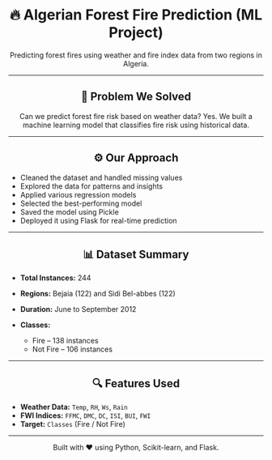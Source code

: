 <div align="center">

# 🔥 Algerian Forest Fire Prediction (ML Project)

Predicting forest fires using weather and fire index data from two regions in Algeria.

</div>

---

<div align="center">

## 🧹 Problem We Solved

Can we predict forest fire risk based on weather data?
Yes. We built a machine learning model that classifies fire risk using historical data.

</div>

---

<div align="center">

## ⚙️ Our Approach

</div>

* Cleaned the dataset and handled missing values
* Explored the data for patterns and insights
* Applied various regression models
* Selected the best-performing model
* Saved the model using Pickle
* Deployed it using Flask for real-time prediction

---

<div align="center">

## 📊 Dataset Summary

</div>

* **Total Instances:** 244
* **Regions:** Bejaia (122) and Sidi Bel-abbes (122)
* **Duration:** June to September 2012
* **Classes:**

  * Fire – 138 instances
  * Not Fire – 106 instances

---

<div align="center">

## 🔍 Features Used

</div>

* **Weather Data:** `Temp`, `RH`, `Ws`, `Rain`
* **FWI Indices:** `FFMC`, `DMC`, `DC`, `ISI`, `BUI`, `FWI`
* **Target:** `Classes` (Fire / Not Fire)

---

<div align="center">

Built with ❤️ using Python, Scikit-learn, and Flask.

</div>
